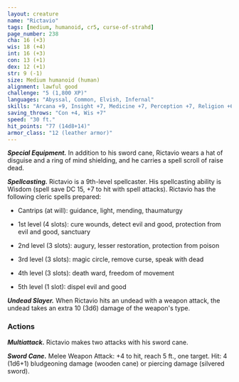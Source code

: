 ```yaml
---
layout: creature
name: "Rictavio"
tags: [medium, humanoid, cr5, curse-of-strahd]
page_number: 238
cha: 16 (+3)
wis: 18 (+4)
int: 16 (+3)
con: 13 (+1)
dex: 12 (+1)
str: 9 (-1)
size: Medium humanoid (human)
alignment: lawful good
challenge: "5 (1,800 XP)"
languages: "Abyssal, Common, Elvish, Infernal"
skills: "Arcana +9, Insight +7, Medicine +7, Perception +7, Religion +6, Sleight of Hand +4"
saving_throws: "Con +4, Wis +7"
speed: "30 ft."
hit_points: "77 (14d8+14)"
armor_class: "12 (leather armor)"
---
```


***Special Equipment.*** In addition to his sword cane, Rictavio wears a hat of disguise and a ring of mind shielding, and he carries a spell scroll of raise dead.

***Spellcasting.*** Rictavio is a 9th-level spellcaster. His spellcasting ability is Wisdom (spell save DC 15, +7 to hit with spell attacks). Rictavio has the following cleric spells prepared:

* Cantrips (at will): guidance, light, mending, thaumaturgy

* 1st level (4 slots): cure wounds, detect evil and good, protection from evil and good, sanctuary

* 2nd level (3 slots): augury, lesser restoration, protection from poison

* 3rd level (3 slots): magic circle, remove curse, speak with dead

* 4th level (3 slots): death ward, freedom of movement

* 5th level (1 slot): dispel evil and good

***Undead Slayer.*** When Rictavio hits an undead with a weapon attack, the undead takes an extra 10 (3d6) damage of the weapon's type.

### Actions

***Multiattack.*** Rictavio makes two attacks with his sword cane.

***Sword Cane.*** Melee Weapon Attack: +4 to hit, reach 5 ft., one target. Hit: 4 (1d6+1) bludgeoning damage (wooden cane) or piercing damage (silvered sword).